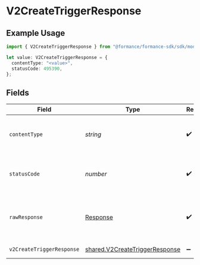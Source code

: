 # V2CreateTriggerResponse

## Example Usage

```typescript
import { V2CreateTriggerResponse } from "@formance/formance-sdk/sdk/models/operations";

let value: V2CreateTriggerResponse = {
  contentType: "<value>",
  statusCode: 495390,
};
```

## Fields

| Field                                                                                   | Type                                                                                    | Required                                                                                | Description                                                                             |
| --------------------------------------------------------------------------------------- | --------------------------------------------------------------------------------------- | --------------------------------------------------------------------------------------- | --------------------------------------------------------------------------------------- |
| `contentType`                                                                           | *string*                                                                                | :heavy_check_mark:                                                                      | HTTP response content type for this operation                                           |
| `statusCode`                                                                            | *number*                                                                                | :heavy_check_mark:                                                                      | HTTP response status code for this operation                                            |
| `rawResponse`                                                                           | [Response](https://developer.mozilla.org/en-US/docs/Web/API/Response)                   | :heavy_check_mark:                                                                      | Raw HTTP response; suitable for custom response parsing                                 |
| `v2CreateTriggerResponse`                                                               | [shared.V2CreateTriggerResponse](../../../sdk/models/shared/v2createtriggerresponse.md) | :heavy_minus_sign:                                                                      | Created trigger                                                                         |